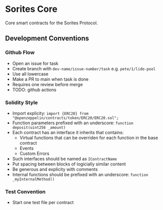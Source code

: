 # Sorites Core

Core smart contracts for the Sorites Protocol.

## Development Conventions

### Github Flow

- Open an issue for task
- Create branch with `dev-name/issue-number/task` e.g. `pete/1/lido-pool`
- Use all lowercase
- Make a PR to main when task is done
- Requires one review before merge
- TODO: github actions

### Solidity Style

- Import explicity: `import {ERC20} from "@openzeppelin/contracts/token/ERC20/ERC20.sol";`
- Function parameters prefixed with an underscore: `function deposit(uint256 _amount)`
- Each contract has an interface it inherits that contains:
  - Virtual functions that can be overriden for each function in the base contract
  - Events
  - Custom Errors
- Such interfaces should be named as `IContractName`
- Put spacing between blocks of logicially similar content
- Be generous and explicity with comments
- Internal functions should be prefixed with an underscore: `function _myInternalMethod()`

### Test Convention

- Start one test file per contract
